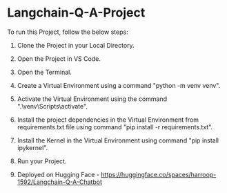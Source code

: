 # Langchain-Q-A-Project

To run this Project, follow the below steps:

1. Clone the Project in your Local Directory.
2. Open the Project in VS Code.
3. Open the Terminal.
4. Create a Virtual Environment using a command "python -m venv venv".
5. Activate the Virtual Environment using the command ".\venv\Scripts\activate".
6. Install the project dependencies in the Virtual Environment from requirements.txt file using command "pip install -r requirements.txt".
7. Install the Kernel in the Virtual Environment using command "pip install ipykernel".
8. Run your Project.

9. Deployed on Hugging Face - https://huggingface.co/spaces/harroop-1592/Langchain-Q-A-Chatbot
